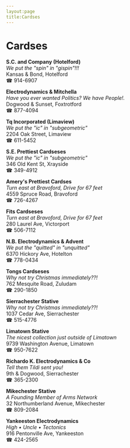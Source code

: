 ```yaml
---
layout:page
title:Cardses
---
```

# Cardses

**S.C. and Company (Hotelford)**  
_We put the "spin" in "gispin"!!!_  
Kansas & Bond, Hotelford  
☎ 914-6907



**Electrodynamics & Mitchella**  
_Have you ever wanted Politics? We have People!._  
Dogwood & Sunset, Foxtrotford  
☎ 877-4094



**Tq Incorporated (Limaview)**  
_We put the "ic" in "subgeometric"_  
2204 Oak Street, Limaview  
☎ 611-5452



**S.E. Prettiest Cardseses**  
_We put the "ic" in "subgeometric"_  
346 Old Kent St, Xrayside  
☎ 349-4912



**Amery's Prettiest Cardses**  
_Turn east at Bravoford, Drive for 67 feet_  
4559 Spruce Road, Bravoford  
☎ 726-4267



**Fits Cardseses**  
_Turn east at Bravoford, Drive for 67 feet_  
280 Laurel Ave, Victorport  
☎ 506-7112



**N.B. Electrodynamics & Advent**  
_We put the "quitted" in "unquitted"_  
6370 Hickory Ave, Hotelton  
☎ 778-0434



**Tongs Cardseses**  
_Why not try Christmas immediately??!_  
762 Mesquite Road, Zuludam  
☎ 290-1850



**Sierrachester Stative**  
_Why not try Christmas immediately??!_  
1037 Cedar Ave, Sierrachester  
☎ 515-4776



**Limatown Stative**  
_The nicest collection just outside of Limatown_  
9739 Washington Avenue, Limatown  
☎ 950-7622



**Richardo K. Electrodynamics & Co**  
_Tell them Tildi sent you!_  
9th & Dogwood, Sierrachester  
☎ 365-2300



**Mikechester Stative**  
_A Founding Member of Arms Network_  
32 Northumberland Avenue, Mikechester  
☎ 809-2084



**Yankeeston Electrodynamics**  
_High • Uncle • Tectonics_  
916 Pentonville Ave, Yankeeston  
☎ 424-2565



